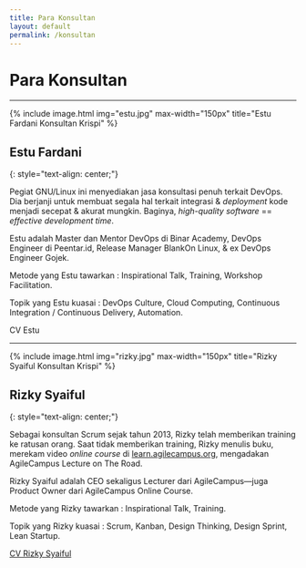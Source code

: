 ```yaml
---
title: Para Konsultan
layout: default
permalink: /konsultan
---
```


# Para Konsultan

---

{% include image.html
            img="estu.jpg"
            max-width="150px"
            title="Estu Fardani Konsultan Krispi"
            %}

## Estu Fardani
{: style="text-align: center;"}

Pegiat GNU/Linux ini menyediakan jasa konsultasi penuh terkait DevOps. Dia berjanji untuk membuat segala hal terkait integrasi & *deployment* kode menjadi secepat & akurat mungkin. Baginya, *high-quality software* == *effective development time*.

Estu adalah Master dan Mentor DevOps di Binar Academy, DevOps Engineer di Peentar.id, Release Manager BlankOn Linux, & ex DevOps Engineer Gojek.

Metode yang Estu tawarkan : Inspirational Talk, Training, Workshop Facilitation.

Topik yang Estu kuasai : DevOps Culture, Cloud Computing, Continuous Integration / Continuous Delivery, Automation.

CV Estu

---

{% include image.html
            img="rizky.jpg"
            max-width="150px"
            title="Rizky Syaiful Konsultan Krispi"
            %}

## Rizky Syaiful
{: style="text-align: center;"}

Sebagai konsultan Scrum sejak tahun 2013, Rizky telah memberikan training ke ratusan orang. Saat tidak memberikan training, Rizky menulis buku, merekam video *online course* di [learn.agilecampus.org](https://learn.agilecampus.org), mengadakan AgileCampus Lecture on The Road.

Rizky Syaiful adalah CEO sekaligus Lecturer dari AgileCampus&mdash;juga Product Owner dari AgileCampus Online Course.

Metode yang Rizky tawarkan : Inspirational Talk, Training.

Topik yang Rizky kuasai : Scrum, Kanban, Design Thinking, Design Sprint, Lean Startup.

[CV Rizky Syaiful](https://docs.google.com/document/d/10mfKqEgBOnZ1D4Vvs2jaTdzU6I2Hh9YSH68-EBHJ4F4/edit?usp=sharing)